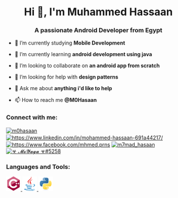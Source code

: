 <h1 align="center">Hi 👋, I'm Muhammed Hassaan</h1>
<h3 align="center">A passionate Android Developer from Egypt</h3>

- 🔭 I’m currently studying **Mobile Development**

- 🌱 I’m currently learning **android development using java**

- 👯 I’m looking to collaborate on **an android app from scratch**

- 🤝 I’m looking for help with **design patterns**

- 💬 Ask me about **anything i'd like to help**

- 📫 How to reach me **@M0Hasaan**

<h3 align="left">Connect with me:</h3>
<p align="left">
<a href="https://twitter.com/m0hasaan" target="blank"><img align="center" src="https://raw.githubusercontent.com/rahuldkjain/github-profile-readme-generator/master/src/images/icons/Social/twitter.svg" alt="m0hasaan" height="30" width="40" /></a>
<a href="https://linkedin.com/in/https://www.linkedin.com/in/mohammed-hassaan-691a44217/" target="blank"><img align="center" src="https://raw.githubusercontent.com/rahuldkjain/github-profile-readme-generator/master/src/images/icons/Social/linked-in-alt.svg" alt="https://www.linkedin.com/in/mohammed-hassaan-691a44217/" height="30" width="40" /></a>
<a href="https://fb.com/https://www.facebook.com/mhmed.prns" target="blank"><img align="center" src="https://raw.githubusercontent.com/rahuldkjain/github-profile-readme-generator/master/src/images/icons/Social/facebook.svg" alt="https://www.facebook.com/mhmed.prns" height="30" width="40" /></a>
<a href="https://instagram.com/m7mad_hasaan" target="blank"><img align="center" src="https://raw.githubusercontent.com/rahuldkjain/github-profile-readme-generator/master/src/images/icons/Social/instagram.svg" alt="m7mad_hasaan" height="30" width="40" /></a>
<a href="https://discord.gg/☣ 𝓜𝓸𝓨𝓪𝓰𝓪 ☣#5258" target="blank"><img align="center" src="https://raw.githubusercontent.com/rahuldkjain/github-profile-readme-generator/master/src/images/icons/Social/discord.svg" alt="☣ 𝓜𝓸𝓨𝓪𝓰𝓪 ☣#5258" height="30" width="40" /></a>
</p>

<h3 align="left">Languages and Tools:</h3>
<p align="left"> <a href="https://www.w3schools.com/cpp/" target="_blank"> <img src="https://raw.githubusercontent.com/devicons/devicon/master/icons/cplusplus/cplusplus-original.svg" alt="cplusplus" width="40" height="40"/> </a> <a href="https://www.java.com" target="_blank"> <img src="https://raw.githubusercontent.com/devicons/devicon/master/icons/java/java-original.svg" alt="java" width="40" height="40"/> </a> <a href="https://www.python.org" target="_blank"> <img src="https://raw.githubusercontent.com/devicons/devicon/master/icons/python/python-original.svg" alt="python" width="40" height="40"/> </a> </p>
